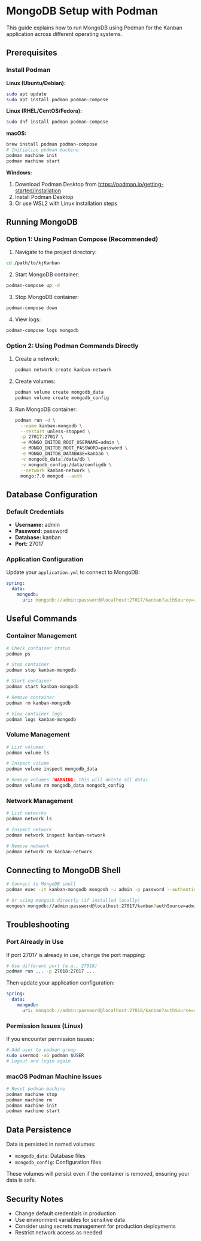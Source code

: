 # MongoDB Setup with Podman

This guide explains how to run MongoDB using Podman for the Kanban application across different operating systems.

## Prerequisites

### Install Podman

**Linux (Ubuntu/Debian):**

```bash
sudo apt update
sudo apt install podman podman-compose
```

**Linux (RHEL/CentOS/Fedora):**

```bash
sudo dnf install podman podman-compose
```

**macOS:**

```bash
brew install podman podman-compose
# Initialize podman machine
podman machine init
podman machine start
```

**Windows:**

1. Download Podman Desktop from https://podman.io/getting-started/installation
2. Install Podman Desktop
3. Or use WSL2 with Linux installation steps

## Running MongoDB

### Option 1: Using Podman Compose (Recommended)

1. Navigate to the project directory:

  ```bash
  cd /path/to/kjKanban
  ```

2. Start MongoDB container:

  ```bash
  podman-compose up -d
  ```

3. Stop MongoDB container:

  ```bash
  podman-compose down
  ```

4. View logs:

  ```bash
  podman-compose logs mongodb
  ```

### Option 2: Using Podman Commands Directly

1. Create a network:

   ```bash
   podman network create kanban-network
   ```

2. Create volumes:

   ```bash
   podman volume create mongodb_data
   podman volume create mongodb_config
   ```

3. Run MongoDB container:

   ```bash
   podman run -d \
     --name kanban-mongodb \
     --restart unless-stopped \
     -p 27017:27017 \
     -e MONGO_INITDB_ROOT_USERNAME=admin \
     -e MONGO_INITDB_ROOT_PASSWORD=password \
     -e MONGO_INITDB_DATABASE=kanban \
     -v mongodb_data:/data/db \
     -v mongodb_config:/data/configdb \
     --network kanban-network \
     mongo:7.0 mongod --auth
   ```

## Database Configuration

### Default Credentials

- **Username:** admin
- **Password:** password
- **Database:** kanban
- **Port:** 27017

### Application Configuration

Update your `application.yml` to connect to MongoDB:

```yaml
spring:
  data:
    mongodb:
      uri: mongodb://admin:password@localhost:27017/kanban?authSource=admin
```

## Useful Commands

### Container Management

```bash
# Check container status
podman ps

# Stop container
podman stop kanban-mongodb

# Start container
podman start kanban-mongodb

# Remove container
podman rm kanban-mongodb

# View container logs
podman logs kanban-mongodb
```

### Volume Management

```bash
# List volumes
podman volume ls

# Inspect volume
podman volume inspect mongodb_data

# Remove volumes (WARNING: This will delete all data)
podman volume rm mongodb_data mongodb_config
```

### Network Management

```bash
# List networks
podman network ls

# Inspect network
podman network inspect kanban-network

# Remove network
podman network rm kanban-network
```

## Connecting to MongoDB Shell

```bash
# Connect to MongoDB shell
podman exec -it kanban-mongodb mongosh -u admin -p password --authenticationDatabase admin

# Or using mongosh directly (if installed locally)
mongosh mongodb://admin:password@localhost:27017/kanban?authSource=admin
```

## Troubleshooting

### Port Already in Use

If port 27017 is already in use, change the port mapping:

```bash
# Use different port (e.g., 27018)
podman run ... -p 27018:27017 ...
```

Then update your application configuration:

```yaml
spring:
  data:
    mongodb:
      uri: mongodb://admin:password@localhost:27018/kanban?authSource=admin
```

### Permission Issues (Linux)

If you encounter permission issues:

```bash
# Add user to podman group
sudo usermod -aG podman $USER
# Logout and login again
```

### macOS Podman Machine Issues

```bash
# Reset podman machine
podman machine stop
podman machine rm
podman machine init
podman machine start
```

## Data Persistence

Data is persisted in named volumes:

- `mongodb_data`: Database files
- `mongodb_config`: Configuration files

These volumes will persist even if the container is removed, ensuring your data is safe.

## Security Notes

- Change default credentials in production
- Use environment variables for sensitive data
- Consider using secrets management for production deployments
- Restrict network access as needed
